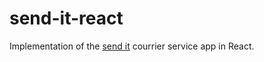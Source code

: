 # send-it-react

Implementation of the <a href = "https://github.com/ozone4real/SEND-IT-APP"> send it</a> courrier service app in React.
